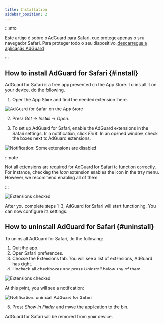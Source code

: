 ```yaml
---
title: Installation
sidebar_position: 2
---
```


:::info

Este artigo é sobre o AdGuard para Safari, que protege apenas o seu navegador Safari. Para proteger todo o seu dispositivo, [descarregue a aplicação AdGuard](https://adguard.com/download.html?auto=true)

:::

## How to install AdGuard for Safari {#install}

AdGuard for Safari is a free app presented on the App Store. To install it on your device, do the following.

1. Open the App Store and find the needed extension there.

![AdGuard for Safari on the App Store](https://cdn.adtidy.org/content/Kb/ad_blocker/safari/adguard-for-safari-app-store.png)

2. Press *Get* → *Install* → *Open*.

3. To set up AdGuard for Safari, enable the AdGuard extensions in the Safari settings. In a notification, click *Fix it*. In an opened window, check the boxes next to AdGuard extensions.

![Notification: Some extensions are disabled](https://cdn.adtidy.org/content/Kb/ad_blocker/safari/adguard-for-safari-notification.png)

:::note

Not all extensions are required for AdGuard for Safari to function correctly. For instance, checking the *Icon* extension enables the icon in the tray menu. However, we recommend enabling all of them.

:::

![Extensions checked](https://cdn.adtidy.org/content/Kb/ad_blocker/safari/adguard-for-safari-extensions-checked.png)

After you complete steps 1-3, AdGuard for Safari will start functioning. You can now configure its settings.


## How to uninstall AdGuard for Safari {#uninstall}
To uninstall AdGuard for Safari, do the following:

1. Quit the app.
2. Open Safari preferences.
3. Choose the Extensions tab. You will see a list of extensions, AdGuard has eight.
4. Uncheck all checkboxes and press *Uninstall* below any of them.

![Extensions checked](https://cdn.adtidy.org/public/Adguard/kb/installation/Safari/extensionschecked.png)

At this point, you will see a notification:

![Notification: uninstall AdGuard for Safari](https://cdn.adtidy.org/public/Adguard/kb/installation/Safari/showinfinder.png)

5. Press *Show in Finder* and move the application to the bin.

AdGuard for Safari will be removed from your device.
